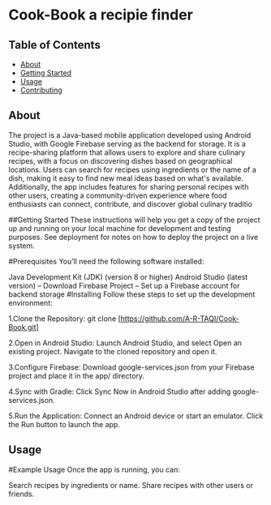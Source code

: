 # Cook-Book a recipie finder

## Table of Contents

- [About](#about)
- [Getting Started](#getting_started)
- [Usage](#usage)
- [Contributing](../CONTRIBUTING.md)

## About <a name = "about"></a>

The project is a Java-based mobile application developed using Android Studio, with Google Firebase serving as the backend for storage. It is a recipe-sharing platform that allows users to explore and share culinary recipes, with a focus on discovering dishes based on geographical locations. Users can search for recipes using ingredients or the name of a dish, making it easy to find new meal ideas based on what's available. Additionally, the app includes features for sharing personal recipes with other users, creating a community-driven experience where food enthusiasts can connect, contribute, and discover global culinary traditio

##Getting Started <a name="getting_started"></a>
These instructions will help you get a copy of the project up and running on your local machine for development and testing purposes. See deployment for notes on how to deploy the project on a live system.

#Prerequisites
You’ll need the following software installed:

Java Development Kit (JDK) (version 8 or higher)
Android Studio (latest version) – Download
Firebase Project – Set up a Firebase account for backend storage
#Installing
Follow these steps to set up the development environment:

1.Clone the Repository:
git clone [https://github.com/A-R-TAQI/Cook-Book.git]

2.Open in Android Studio:
Launch Android Studio, and select Open an existing project.
Navigate to the cloned repository and open it.

3.Configure Firebase:
Download google-services.json from your Firebase project and place it in the app/ directory.

4.Sync with Gradle:
Click Sync Now in Android Studio after adding google-services.json.

5.Run the Application:
Connect an Android device or start an emulator.
Click the Run button to launch the app.

## Usage <a name = "usage"></a>
#Example Usage
Once the app is running, you can:

Search recipes by ingredients or name.
Share recipes with other users or friends.


